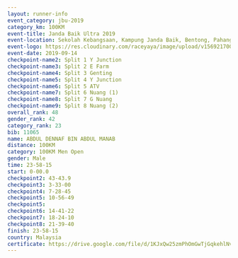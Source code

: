 ```yaml
---
layout: runner-info 
event_category: jbu-2019 
category_km: 100KM 
event-title: Janda Baik Ultra 2019
event-location: Sekolah Kebangsaan, Kampung Janda Baik, Bentong, Pahang, Malaysia 
event-logo: https://res.cloudinary.com/raceyaya/image/upload/v1569217009/logo/janda-baik_vch1pc.jpg 
event-date: 2019-09-14 
checkpoint-name2: Split 1 Y Junction 
checkpoint-name3: Split 2 E Farm 
checkpoint-name4: Split 3 Genting 
checkpoint-name5: Split 4 Y Junction 
checkpoint-name6: Split 5 ATV 
checkpoint-name7: Split 6 Nuang (1) 
checkpoint-name8: Split 7 G Nuang 
checkpoint-name9: Split 8 Nuang (2) 
overall_rank: 48
gender_rank: 42
category_rank: 23
bib: 11065
name: ABDUL DENNAF BIN ABDUL MANAB
distance: 100KM
category: 100KM Men Open
gender: Male
time: 23-58-15
start: 0-00.0
checkpoint2: 43-43.9
checkpoint3: 3-33-00
checkpoint4: 7-28-45
checkpoint5: 10-56-49
checkpoint5: 
checkpoint6: 14-41-22
checkpoint7: 18-24-10
checkpoint8: 21-39-40
finish: 23-58-15
country: Malaysia
certificate: https://drive.google.com/file/d/1KJxQw25zmPhOmGwTjGqkehlNvDpkSd89/view?usp=sharing
---
```

